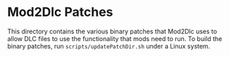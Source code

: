Mod2Dlc Patches
===============

This directory contains the various binary patches that Mod2Dlc uses to allow
DLC files to use the functionality that mods need to run. To build the binary
patches, run `scripts/updatePatchDir.sh` under a Linux system.
